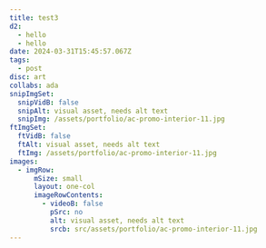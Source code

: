 ```yaml
---
title: test3
d2:
  - hello
  - hello
date: 2024-03-31T15:45:57.067Z
tags:
  - post
disc: art
collabs: ada
snipImgSet:
  snipVidB: false
  snipAlt: visual asset, needs alt text
  snipImg: /assets/portfolio/ac-promo-interior-11.jpg
ftImgSet:
  ftVidB: false
  ftAlt: visual asset, needs alt text
  ftImg: /assets/portfolio/ac-promo-interior-11.jpg
images:
  - imgRow:
      mSize: small
      layout: one-col
      imageRowContents:
        - videoB: false
          pSrc: no
          alt: visual asset, needs alt text
          srcb: src/assets/portfolio/ac-promo-interior-11.jpg
---
```

